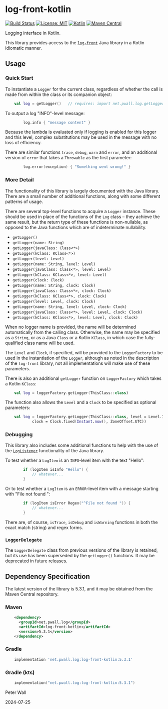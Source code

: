 # log-front-kotlin

[![Build Status](https://github.com/pwall567/log-front-kotlin/actions/workflows/build.yml/badge.svg)](https://github.com/pwall567/log-front-kotlin/actions/workflows/build.yml)
[![License: MIT](https://img.shields.io/badge/License-MIT-yellow.svg)](https://opensource.org/licenses/MIT)
[![Kotlin](https://img.shields.io/static/v1?label=Kotlin&message=v1.9.24&color=7f52ff&logo=kotlin&logoColor=7f52ff)](https://github.com/JetBrains/kotlin/releases/tag/v1.9.24)
[![Maven Central](https://img.shields.io/maven-central/v/net.pwall.log/log-front-kotlin?label=Maven%20Central)](https://search.maven.org/search?q=g:%22net.pwall.log%22%20AND%20a:%22log-front-kotlin%22)

Logging interface in Kotlin.

This library provides access to the [`log-front`](https://github.com/pwall567/log-front) Java library in a Kotlin
idiomatic manner.

## Usage

### Quick Start

To instantiate a `Logger` for the current class, regardless of whether the call is made from within the class or its
companion object:
```kotlin
    val log = getLogger()   // requires: import net.pwall.log.getLogger
```

To output a log "INFO"-level message:
```kotlin
        log.info { "message content" }
```
Because the lambda is evaluated only if logging is enabled for this logger and this level, complex substitutions may be
used in the message with no loss of efficiency.

There are similar functions `trace`, `debug`, `warn` and `error`, and an additional version of `error` that takes a
`Throwable` as the first parameter:
```kotlin
        log.error(exception) { "Something went wrong!" }
```

### More Detail

The functionality of this library is largely documented with the Java library.
There are a small number of additional functions, along with some different patterns of usage.

There are several top-level functions to acquire a `Logger` instance.
These should be used in place of the functions of the `Log` class &ndash; they achieve the same result, but the return
type of these functions is non-nullable, as opposed to the Java functions which are of indeterminate nullability.

- `getLogger()`
- `getLogger(name: String)`
- `getLogger(javaClass: Class<*>)`
- `getLogger(kClass: KClass<*>)`
- `getLogger(level: Level)`
- `getLogger(name: String, level: Level)`
- `getLogger(javaClass: Class<*>, level: Level)`
- `getLogger(kClass: KClass<*>, level: Level)`
- `getLogger(clock: Clock)`
- `getLogger(name: String, clock: Clock)`
- `getLogger(javaClass: Class<*>, clock: Clock)`
- `getLogger(kClass: KClass<*>, clock: Clock)`
- `getLogger(level: Level, clock: Clock)`
- `getLogger(name: String, level: Level, clock: Clock)`
- `getLogger(javaClass: Class<*>, level: Level, clock: Clock)`
- `getLogger(kClass: KClass<*>, level: Level, clock: Clock)`

When no logger name is provided, the name will be determined automatically from the calling class.
Otherwise, the name may be specified as a `String`, or as a Java `Class` or a Kotlin `KClass`, in which case the
fully-qualified class name will be used.

The `Level` and `Clock`, if specified, will be provided to the `LoggerFactory` to be used in the instantiation of the
`Logger`, although as noted in the description of the `log-front` library, not all implementations will make use of
these parameters.

There is also an additional `getLogger` function on `LoggerFactory` which takes a Kotlin `KClass`:
```kotlin
    val log = loggerFactory.getLogger(ThisClass::class)
```

The function also allows the `Level` and a `Clock` to be specified as optional parameters:
```kotlin
    val log = loggerFactory.getLogger(ThisClass::class, level = Level.INFO,
            clock = Clock.fixed(Instant.now(), ZoneOffset.UTC))
```

### Debugging

This library also includes some additional functions to help with the use of the
[`LogListener`](https://github.com/pwall567/log-front#loglistener) functionality of the Java library.

To test whether a `LogItem` is an `INFO`-level item with the text "Hello":
```kotlin
        if (logItem isInfo "Hello") {
            // whatever...
        }
```

Or to test whether a `LogItem` is an `ERROR`-level item with a message starting with "File not found ":
```kotlin
        if (logItem isError Regex("^File not found ")) {
            // whatever...
        }
```

There are, of course, `isTrace`, `isDebug` and `isWarning` functions in both the exact match (string) and regex forms.

### `LoggerDelegate`

The `LoggerDelegate` class from previous versions of the library is retained, but its use has been superseded by the
`getLogger()` functions.
It may be deprecated in future releases.

## Dependency Specification

The latest version of the library is 5.3.1, and it may be obtained from the Maven Central repository.

### Maven
```xml
    <dependency>
      <groupId>net.pwall.log</groupId>
      <artifactId>log-front-kotlin</artifactId>
      <version>5.3.1</version>
    </dependency>
```
### Gradle
```groovy
    implementation 'net.pwall.log:log-front-kotlin:5.3.1'
```
### Gradle (kts)
```kotlin
    implementation("net.pwall.log:log-front-kotlin:5.3.1")
```

Peter Wall

2024-07-25
